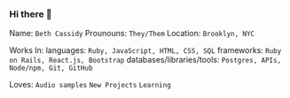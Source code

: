### Hi there 👋

Name: `Beth Cassidy`
Prounouns: `They/Them`
Location: `Brooklyn, NYC`

Works In:
languages: `Ruby, JavaScript, HTML, CSS, SQL`
frameworks: `Ruby on Rails, React.js, Bootstrap`
databases/libraries/tools: `Postgres, APIs, Node/npm, Git, GitHub`

Loves:
`Audio samples`
`New Projects`
`Learning`


<!--
**bethpcassidy/bethpcassidy** is a ✨ _special_ ✨ repository because its `README.md` (this file) appears on your GitHub profile.

Here are some ideas to get you started:

- 🔭 I’m currently working on ...
- 🌱 I’m currently learning ...
- 👯 I’m looking to collaborate on ...
- 🤔 I’m looking for help with ...
- 💬 Ask me about ...
- 📫 How to reach me: ...
- 😄 Pronouns: ...
- ⚡ Fun fact: ...
-->
